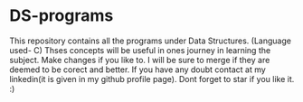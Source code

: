 # DS-programs
This  repository contains all the programs under Data Structures.
(Language used- C)
Thses concepts will be useful in ones journey in learning the subject.
Make changes if you like to. I will be sure to merge if they are deemed to be corect and better.
If you have any doubt contact at my linkedin(it is given in my github profile page).
Dont forget to star if you like it. :) 

